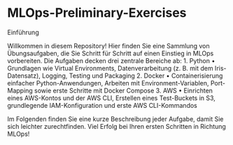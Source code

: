 # MLOps-Preliminary-Exercises

Einführung

Willkommen in diesem Repository! Hier finden Sie eine Sammlung von Übungsaufgaben, die Sie Schritt für Schritt auf einen Einstieg in MLOps vorbereiten. Die Aufgaben decken drei zentrale Bereiche ab: 1. Python
• Grundlagen wie Virtual Environments, Datenverarbeitung (z. B. mit dem Iris-Datensatz), Logging, Testing und Packaging 2. Docker
• Containerisierung einfacher Python-Anwendungen, Arbeiten mit Environment-Variablen, Port-Mapping sowie erste Schritte mit Docker Compose 3. AWS
• Einrichten eines AWS-Kontos und der AWS CLI, Erstellen eines Test-Buckets in S3, grundlegende IAM-Konfiguration und erste AWS CLI-Kommandos

Im Folgenden finden Sie eine kurze Beschreibung jeder Aufgabe, damit Sie sich leichter zurechtfinden. Viel Erfolg bei Ihren ersten Schritten in Richtung MLOps!
